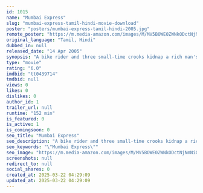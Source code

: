 ```yaml
---
id: 1015
name: "Mumbai Express"
slug: "mumbai-express-tamil-hindi-movie-download"
poster: "posters/mumbai-express-tamil-hindi-2005.jpg"
remote_poster: "https://m.media-amazon.com/images/M/MV5BOWE0ZWNkODctNjNmNi00NWEzLWJlMTEtZmJhMzlkMjBiYjA2XkEyXkFqcGc@._V1_SX300.jpg"
original_language: "Tamil, Hindi"
dubbed_in: null
released_date: "14 Apr 2005"
synopsis: "A bike rider and three small-time crooks kidnap a rich man's son for a huge ransom. But they soon discover that they have the wrong boy who is the illegitimate son of a police officer."
type: "movie"
rating: "6.0"
imdbid: "tt0439714"
tmdbid: null
views: 0
likes: 0
dislikes: 0
author_id: 1
trailer_url: null
runtime: "152 min"
is_featured: 0
is_active: 1
is_comingsoon: 0
seo_title: "Mumbai Express"
seo_description: "A bike rider and three small-time crooks kidnap a rich man's son for a huge ransom. But they soon discover that they have the wrong boy who is the illegitimate son of a police officer."
seo_keywords: "\"Mumbai Express\""
seo_image: "https://m.media-amazon.com/images/M/MV5BOWE0ZWNkODctNjNmNi00NWEzLWJlMTEtZmJhMzlkMjBiYjA2XkEyXkFqcGc@._V1_SX300.jpg"
screenshots: null
redirect_to: null
social_shares: 0
created_at: 2025-03-22 04:29:09
updated_at: 2025-03-22 04:29:09
---
```


